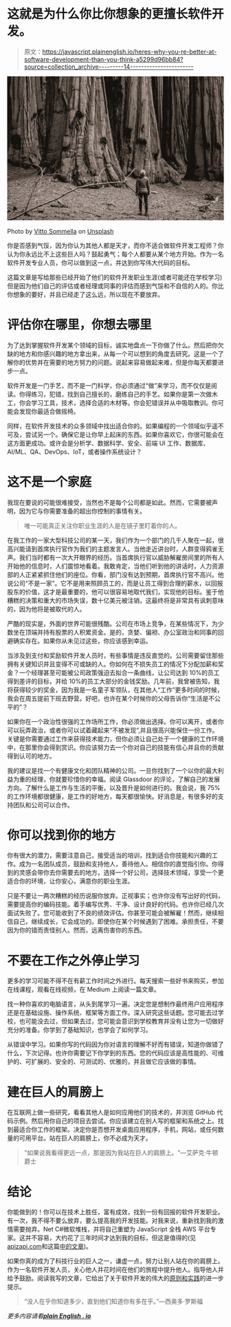 # 这就是为什么你比你想象的更擅长软件开发。

> 原文：<https://javascript.plainenglish.io/heres-why-you-re-better-at-software-development-than-you-think-a5299d96bb84?source=collection_archive---------14----------------------->

![](img/fd327a3cb716a35fbd81345d4262fefb.png)

Photo by [Vitto Sommella](https://unsplash.com/@vitto_s?utm_source=unsplash&utm_medium=referral&utm_content=creditCopyText) on [Unsplash](https://unsplash.com/s/photos/giant-trees?utm_source=unsplash&utm_medium=referral&utm_content=creditCopyText)

你是否感到气馁，因为你认为其他人都是天才，而你不适合做软件开发工程师？你认为你永远比不上这些巨人吗？鼓起勇气；每个人都要从某个地方开始。作为一名软件开发专业人员，你可以做到这一点，并达到你写伟大代码的目标。

这篇文章是写给那些已经开始了他们的软件开发职业生涯(或者可能还在学校学习)但是因为他们自己的评估或者经理或同事的评估而感到气馁和不自信的人的。你比你想象的要好，并且已经走了这么远，所以现在不要放弃。

# 评估你在哪里，你想去哪里

为了达到掌握软件开发某个领域的目标，诚实地盘点一下你做了什么。然后把你欠缺的地方和你感兴趣的地方拿出来，从每一个可以想到的角度去研究。这是一个了解你的优势并在需要的地方努力的问题。说起来容易做起来难，但是你每天都要进步一点。

软件开发是一门手艺，而不是一门科学，你必须通过“做”来学习，而不仅仅是阅读。你得练习，犯错，找到自己擅长的，磨练自己的手艺。如果你是第一次做木工，你会学习工具，技术，选择合适的木材等。你会犯错误并从中吸取教训。你可能会发现你最适合做摇椅。

同样，在软件开发技术的众多领域中找出适合你的。如果编程的一个领域似乎遥不可及，尝试另一个。确保它是让你早上起床的东西。如果你喜欢它，你很可能会在这方面更成功。或许会是分析学、数据科学、安全、前端 UI 工作、数据库、AI/ML、QA、DevOps、IoT，或者操作系统设计？

# 这不是一个家庭

我现在要说的可能很难接受，当然也不是每个公司都是如此。然而，它需要被声明，因为它与你需要准备的超出你控制的事情有关。

> 唯一可能真正关注你职业生涯的人是在镜子里盯着你的人。

在我工作的一家大型科技公司的某一天，我们作为一个部门的几千人聚在一起，很高兴能请到首席执行官作为我们的主题发言人。当他走近讲台时，人群变得鸦雀无声。我们当时都有一次大开眼界的经历。当首席执行官以威胁解雇房间里的所有人开始他的信息时，人们震惊地看着。我敢肯定，当他们听到他的讲话时，人力资源部的人正紧紧抓住他们的座位。你看，部门没有达到预期，首席执行官不高兴。他说公司“不是一家”。它不是用来照顾员工的，而是让员工得到合理的薪水，以回报股东的价值，这才是最重要的，他可以很容易地取代我们，实现他的目标。鉴于他糟糕的决策和重大的市场失误，数十亿美元被注销，这最终将是非常具有讽刺意味的，因为他将是被取代的人。

严酷的现实是，外面的世界可能很残酷。公司在市场上竞争，在某些情况下，为少数坐在顶端并持有股票的人积累资金。是的，贪婪、偏袒、办公室政治和同事的回避确实存在。如果你从未见过这些，你应该感到幸运。

当涉及到支付和奖励软件开发人员时，有些事情是违反直觉的。公司需要留住那些拥有关键知识并且变得不可或缺的人。你如何在不损失员工的情况下分配加薪和奖金？一个经理甚至可能被公司政策强迫去拟合一条曲线，让公司达到 10%的员工得到差评的目标，并给 10%的员工大部分的金钱奖励。几年前，我曾被告知，我将获得较少的奖金，因为我是一名童子军领队，在其他人“工作”更多时间的时候，我会在周五提前下班去野营。好吧，也许在某个时候你的父母告诉你“生活是不公平的”？

如果你在一个政治性很强的工作场所工作，你必须做出选择。你可以离开，或者你可以玩弄政治，或者你可以试着藏起来“不被发现”,并且很高兴能保住一份工作。关键是你需要通过工作来获得技术能力，但你必须让自己处于一个健康的工作环境中，在那里你会得到赏识。你应该努力去一个你对自己的技能有信心并且你的贡献得到认可的地方。

我的建议是找一个有健康文化和团队精神的公司。一旦你找到了一个以你的最大利益为重的经理，你就要珍惜你的幸福。阅读 Glassdoor 的评论，了解自己的发展方向。了解什么是工作与生活的平衡，以及晋升是如何进行的。我会说，我 75%的工作环境都很健康，是工作的好地方，每天都很愉快。好消息是，有很多好的支持团队和公司可以合作。

# 你可以找到你的地方

你有很大的潜力，需要注意自己，接受适当的培训，找到适合你技能和兴趣的工作。成为一名团队成员，鼓励和支持他人，善待他人。相信你的直觉指引你。你得到的灵感会带你去你需要去的地方，选择一个好公司，选择技术领域，享受一个更适合你的环境，让你安心，满意你的职业生涯。

只是不要让一两次糟糕的经历说服你放弃。正视事实；也许你没有写出好的代码，需要提高你的编码技能。着手编写优秀、干净、设计良好的代码。也许你已经几次面试失败了。您可能收到了不良的绩效评估。你甚至可能会被解雇！然而，继续相信自己，继续成长，它会成功的。即使你在某个时候遇到了困难。承担责任，不要因为你的错而责怪别人。然而，远离伤害你的东西。

# 不要在工作之外停止学习

更多的学习可能不得不在有薪工作时间之外进行。每天搜索一些好书来购买，参加在线课程，观看在线视频，在 Medium 上阅读一篇文章。

找一种你喜欢的电脑语言，从头到尾学习一遍。决定您是想制作最终用户应用程序还是在基础设施、操作系统、框架等方面工作。深入研究这些话题。您可能去过学校，也可能没去过，但如果去过，您可能会意识到学校教育并没有让您为一切做好充分的准备。你学到了基础知识，也学会了如何学习。

从错误中学习。如果你写的代码因为你对语言的理解不好而有错误，知道你做错了什么，下次记得。也许你需要记下你学到的东西。您的代码应该是高性能的、可维护的、可扩展的、安全的、可测试的、优雅的，并且做它应该做的事情。

# 建在巨人的肩膀上

在互联网上做一些研究，看看其他人是如何应用他们的技术的，并浏览 GitHub 代码示例。然后用你自己的项目去尝试。你应该建立在别人写的框架和系统之上。找到最适合你工作的框架。决定你是否想开发桌面应用程序，手机，网站，或任何数量的可用平台。站在巨人的肩膀上，你不必成为天才。

> "如果说我看得更远一点，那是因为我站在巨人的肩膀上。"—艾萨克·牛顿爵士

# 结论

你能做到的！你可以在技术上胜任，富有成效，找到一份有回报的软件开发职业。有一次，我不得不要么放弃，要么提高我的开发技能。对我来说，重新找到我的激情需要抛弃。Net C#微软堆栈，并将自己重塑为 JavaScript 全栈 AWS 平台专家。这并不容易，大约花了三年时间才达到我的目标，但这是值得的(见[apizapi.com](https://www.apizapi.com)和这篇[中的文章](/load-testing-http-apis-with-apizapi-3e2ac01ea5c8))。

如果你真的成为了科技行业的巨人之一，谦虚一点，努力让别人站在你的肩膀上。作为一名软件开发人员，关心他人并花时间在他们的旅程中提升他人。指导他人并给予鼓励。阅读我写的文章，它给出了关于软件开发的伟大的[原则和实践](/pearls-of-wisdom-from-4-decades-as-a-software-development-engineer-77f6e4b729f9)的进一步提示。

> “没人在乎你知道多少，直到他们知道你有多在乎。”—西奥多·罗斯福

*更多内容请看*[***plain English . io***](http://plainenglish.io/)